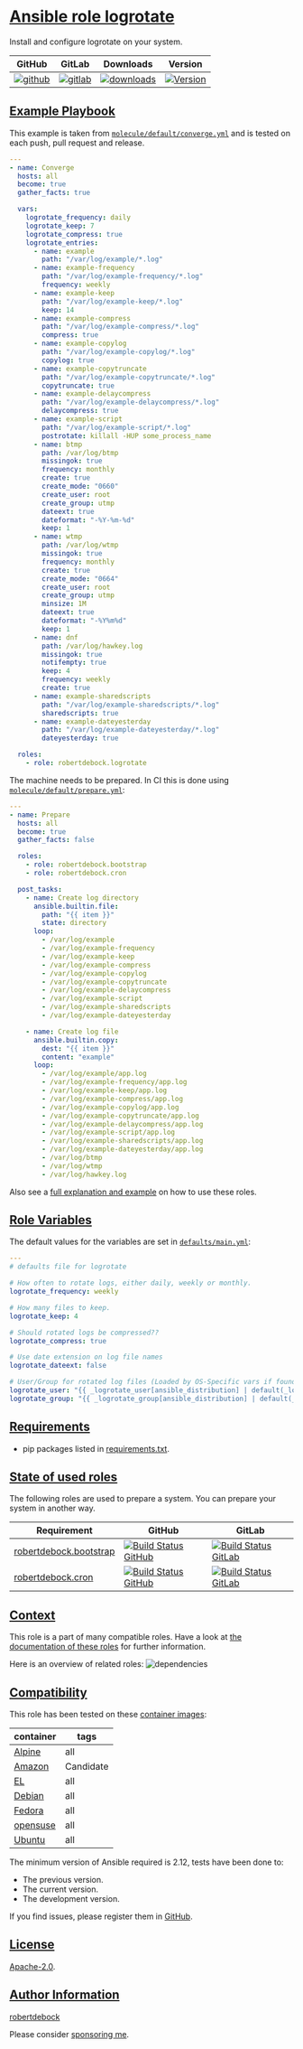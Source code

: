 # [Ansible role logrotate](#logrotate)

Install and configure logrotate on your system.

|GitHub|GitLab|Downloads|Version|
|------|------|---------|-------|
|[![github](https://github.com/robertdebock/ansible-role-logrotate/workflows/Ansible%20Molecule/badge.svg)](https://github.com/robertdebock/ansible-role-logrotate/actions)|[![gitlab](https://gitlab.com/robertdebock-iac/ansible-role-logrotate/badges/master/pipeline.svg)](https://gitlab.com/robertdebock-iac/ansible-role-logrotate)|[![downloads](https://img.shields.io/ansible/role/d/robertdebock/logrotate)](https://galaxy.ansible.com/robertdebock/logrotate)|[![Version](https://img.shields.io/github/release/robertdebock/ansible-role-logrotate.svg)](https://github.com/robertdebock/ansible-role-logrotate/releases/)|

## [Example Playbook](#example-playbook)

This example is taken from [`molecule/default/converge.yml`](https://github.com/robertdebock/ansible-role-logrotate/blob/master/molecule/default/converge.yml) and is tested on each push, pull request and release.

```yaml
---
- name: Converge
  hosts: all
  become: true
  gather_facts: true

  vars:
    logrotate_frequency: daily
    logrotate_keep: 7
    logrotate_compress: true
    logrotate_entries:
      - name: example
        path: "/var/log/example/*.log"
      - name: example-frequency
        path: "/var/log/example-frequency/*.log"
        frequency: weekly
      - name: example-keep
        path: "/var/log/example-keep/*.log"
        keep: 14
      - name: example-compress
        path: "/var/log/example-compress/*.log"
        compress: true
      - name: example-copylog
        path: "/var/log/example-copylog/*.log"
        copylog: true
      - name: example-copytruncate
        path: "/var/log/example-copytruncate/*.log"
        copytruncate: true
      - name: example-delaycompress
        path: "/var/log/example-delaycompress/*.log"
        delaycompress: true
      - name: example-script
        path: "/var/log/example-script/*.log"
        postrotate: killall -HUP some_process_name
      - name: btmp
        path: /var/log/btmp
        missingok: true
        frequency: monthly
        create: true
        create_mode: "0660"
        create_user: root
        create_group: utmp
        dateext: true
        dateformat: "-%Y-%m-%d"
        keep: 1
      - name: wtmp
        path: /var/log/wtmp
        missingok: true
        frequency: monthly
        create: true
        create_mode: "0664"
        create_user: root
        create_group: utmp
        minsize: 1M
        dateext: true
        dateformat: "-%Y%m%d"
        keep: 1
      - name: dnf
        path: /var/log/hawkey.log
        missingok: true
        notifempty: true
        keep: 4
        frequency: weekly
        create: true
      - name: example-sharedscripts
        path: "/var/log/example-sharedscripts/*.log"
        sharedscripts: true
      - name: example-dateyesterday
        path: "/var/log/example-dateyesterday/*.log"
        dateyesterday: true

  roles:
    - role: robertdebock.logrotate
```

The machine needs to be prepared. In CI this is done using [`molecule/default/prepare.yml`](https://github.com/robertdebock/ansible-role-logrotate/blob/master/molecule/default/prepare.yml):

```yaml
---
- name: Prepare
  hosts: all
  become: true
  gather_facts: false

  roles:
    - role: robertdebock.bootstrap
    - role: robertdebock.cron

  post_tasks:
    - name: Create log directory
      ansible.builtin.file:
        path: "{{ item }}"
        state: directory
      loop:
        - /var/log/example
        - /var/log/example-frequency
        - /var/log/example-keep
        - /var/log/example-compress
        - /var/log/example-copylog
        - /var/log/example-copytruncate
        - /var/log/example-delaycompress
        - /var/log/example-script
        - /var/log/example-sharedscripts
        - /var/log/example-dateyesterday

    - name: Create log file
      ansible.builtin.copy:
        dest: "{{ item }}"
        content: "example"
      loop:
        - /var/log/example/app.log
        - /var/log/example-frequency/app.log
        - /var/log/example-keep/app.log
        - /var/log/example-compress/app.log
        - /var/log/example-copylog/app.log
        - /var/log/example-copytruncate/app.log
        - /var/log/example-delaycompress/app.log
        - /var/log/example-script/app.log
        - /var/log/example-sharedscripts/app.log
        - /var/log/example-dateyesterday/app.log
        - /var/log/btmp
        - /var/log/wtmp
        - /var/log/hawkey.log
```

Also see a [full explanation and example](https://robertdebock.nl/how-to-use-these-roles.html) on how to use these roles.

## [Role Variables](#role-variables)

The default values for the variables are set in [`defaults/main.yml`](https://github.com/robertdebock/ansible-role-logrotate/blob/master/defaults/main.yml):

```yaml
---
# defaults file for logrotate

# How often to rotate logs, either daily, weekly or monthly.
logrotate_frequency: weekly

# How many files to keep.
logrotate_keep: 4

# Should rotated logs be compressed??
logrotate_compress: true

# Use date extension on log file names
logrotate_dateext: false

# User/Group for rotated log files (Loaded by OS-Specific vars if found, or and can be set manually)
logrotate_user: "{{ _logrotate_user[ansible_distribution] | default(_logrotate_user['default']) }}"
logrotate_group: "{{ _logrotate_group[ansible_distribution] | default(_logrotate_group['default']) }}"
```

## [Requirements](#requirements)

- pip packages listed in [requirements.txt](https://github.com/robertdebock/ansible-role-logrotate/blob/master/requirements.txt).

## [State of used roles](#state-of-used-roles)

The following roles are used to prepare a system. You can prepare your system in another way.

| Requirement | GitHub | GitLab |
|-------------|--------|--------|
|[robertdebock.bootstrap](https://galaxy.ansible.com/robertdebock/bootstrap)|[![Build Status GitHub](https://github.com/robertdebock/ansible-role-bootstrap/workflows/Ansible%20Molecule/badge.svg)](https://github.com/robertdebock/ansible-role-bootstrap/actions)|[![Build Status GitLab](https://gitlab.com/robertdebock-iac/ansible-role-bootstrap/badges/master/pipeline.svg)](https://gitlab.com/robertdebock-iac/ansible-role-bootstrap)|
|[robertdebock.cron](https://galaxy.ansible.com/robertdebock/cron)|[![Build Status GitHub](https://github.com/robertdebock/ansible-role-cron/workflows/Ansible%20Molecule/badge.svg)](https://github.com/robertdebock/ansible-role-cron/actions)|[![Build Status GitLab](https://gitlab.com/robertdebock-iac/ansible-role-cron/badges/master/pipeline.svg)](https://gitlab.com/robertdebock-iac/ansible-role-cron)|

## [Context](#context)

This role is a part of many compatible roles. Have a look at [the documentation of these roles](https://robertdebock.nl/) for further information.

Here is an overview of related roles:
![dependencies](https://raw.githubusercontent.com/robertdebock/ansible-role-logrotate/png/requirements.png "Dependencies")

## [Compatibility](#compatibility)

This role has been tested on these [container images](https://hub.docker.com/u/robertdebock):

|container|tags|
|---------|----|
|[Alpine](https://hub.docker.com/r/robertdebock/alpine)|all|
|[Amazon](https://hub.docker.com/r/robertdebock/amazonlinux)|Candidate|
|[EL](https://hub.docker.com/r/robertdebock/enterpriselinux)|all|
|[Debian](https://hub.docker.com/r/robertdebock/debian)|all|
|[Fedora](https://hub.docker.com/r/robertdebock/fedora)|all|
|[opensuse](https://hub.docker.com/r/robertdebock/opensuse)|all|
|[Ubuntu](https://hub.docker.com/r/robertdebock/ubuntu)|all|

The minimum version of Ansible required is 2.12, tests have been done to:

- The previous version.
- The current version.
- The development version.

If you find issues, please register them in [GitHub](https://github.com/robertdebock/ansible-role-logrotate/issues).

## [License](#license)

[Apache-2.0](https://github.com/robertdebock/ansible-role-logrotate/blob/master/LICENSE).

## [Author Information](#author-information)

[robertdebock](https://robertdebock.nl/)

Please consider [sponsoring me](https://github.com/sponsors/robertdebock).
